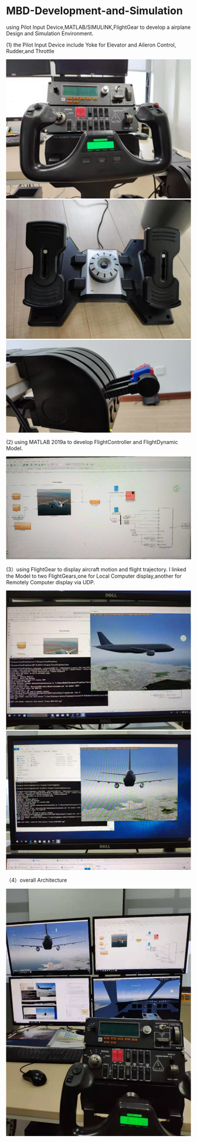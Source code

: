 # MBD-Development-and-Simulation
using Pilot Input Device,MATLAB/SIMULINK,FlightGear to develop a airplane Design and Simulation Environment. 

(1) the Pilot Input Device include Yoke for Elevator and Aileron Control, Rudder,and Throttle

![](https://github.com/Benjamin-2017/MBD-Development-and-Simulation/blob/master/Yoke.jpg)
![](https://github.com/Benjamin-2017/MBD-Development-and-Simulation/blob/master/Rudder.jpg)
![](https://github.com/Benjamin-2017/MBD-Development-and-Simulation/blob/master/Throttle.jpg)


(2) using MATLAB 2019a to develop FlightController and FlightDynamic Model.

![](https://github.com/Benjamin-2017/MBD-Development-and-Simulation/blob/master/SimulinkModel.jpg)



(3）using FlightGear to display aircraft motion and flight trajectory.
 I linked the Model to two FlightGears,one for Local Computer display,another for Remotely Computer display via UDP.
 
 ![](https://github.com/Benjamin-2017/MBD-Development-and-Simulation/blob/master/LocalFlightGear.jpg)
 ![](https://github.com/Benjamin-2017/MBD-Development-and-Simulation/blob/master/RemotelyFlightGear.jpg)
 
 
 （4）overall Architecture

 ![](https://github.com/Benjamin-2017/MBD-Development-and-Simulation/blob/master/OveralSchematicdiagram.jpg)

 
 


